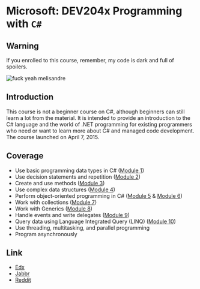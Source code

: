 # Microsoft: DEV204x Programming with `C#`

## Warning

If you enrolled to this course, remember, my code is dark and full of spoilers.

![fuck yeah melisandre](http://31.media.tumblr.com/tumblr_lylbjmCZYm1qjfad9o1_500.gif)

## Introduction

This course is not a beginner course on C#, although beginners can still learn a lot from the material.  It is intended to provide an introduction to the C# language and the world of .NET programming for existing programmers who need or want to learn more about C# and managed code development. The course launched on April 7, 2015.

## Coverage

* Use basic programming data types in C# ([Module 1][1])
* Use decision statements and repetition ([Module 2][2])
* Create and use methods ([Module 3][3])
* Use complex data structures ([Module 4][4])
* Perform object-oriented programming in C# ([Module 5][5] & [Module 6][6])
* Work with collections ([Module 7][7])
* Work with Generics ([Module 8][8])
* Handle events and write delegates ([Module 9][9])
* Query data using Language Integrated Query (LINQ) ([Module 10][10])
* Use threading, multitasking, and parallel programming
* Program asynchronously

[1]: https://github.com/aloisdg/edX/blob/master/edX/Module1/Program.cs
[2]: https://github.com/aloisdg/edX/blob/master/edX/Module2/Program.cs
[3]: https://github.com/aloisdg/edX/blob/master/edX/Module3/Program.cs
[4]: https://github.com/aloisdg/edX/blob/master/edX/Module4/Program.cs
[5]: https://github.com/aloisdg/edX/blob/master/edX/Module5/Program.cs
[6]: https://github.com/aloisdg/edX/blob/master/edX/Module6/Program.cs
[7]: https://github.com/aloisdg/edX/blob/master/edX/Module7/Program.cs
[8]: https://github.com/aloisdg/edX/blob/master/edX/Module8/Program.cs
[9]: https://github.com/aloisdg/edX/blob/master/edX/Module9/MainWindow.xaml.cs
[10]: https://github.com/aloisdg/edX/blob/master/edX/ModuleA/Program.cs

## Link

* [Edx](https://www.edx.org/)
* [Jabbr](https://jabbr.net/#/rooms/edxProgrammingcSharp)
* [Reddit](http://www.reddit.com/r/EdX_CSharp/)
